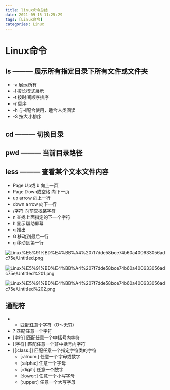 ```yaml
---
title: linux命令总结
date: 2021-09-15 11:25:29
tags: [Linux命令]
categories: Linux
---
```

# Linux命令

## ls  ——— 展示所有指定目录下所有文件或文件夹

- -a  展示所有
- -l   按长模式展示
- -t   按时间顺序排序
- -r   倒序
- -h  与-l配合使用，适合人类阅读
- -S  按大小排序

## cd ——— 切换目录

## pwd ——— 当前目录路径

## less ——— 查看某个文本文件内容

- Page Up或 b  向上一页
- Page Down或空格  向下一页
- up arrow 向上一行
- down arrow 向下一行
- /字符  向前查找某字符
- n 查找上面指定的下一个字符
- h 显示帮助屏幕
- q 推出
- G 移动到最后一行
- g 移动到第一行

![Linux%E5%91%BD%E4%BB%A4%207f7dde58bce74b60a400633056adc75e/Untitled.png](Untitled.png)

![Linux%E5%91%BD%E4%BB%A4%207f7dde58bce74b60a400633056adc75e/Untitled%201.png](Untitled1.png)

![Linux%E5%91%BD%E4%BB%A4%207f7dde58bce74b60a400633056adc75e/Untitled%202.png](Untitled2.png)

## 通配符

- *  匹配任意个字符（0～无穷）
- ?  匹配任意一个字符
- [字符]  匹配任意一个中括号内字符
- [!字符]  匹配任意一个非中括号内字符
- [[:class:]]  匹配任意一个指定字符类的字符
    - [:alnum:]  任意一个字母或数字
    - [:alpha:]  任意一个字母
    - [:digit:]  任意一个数字
    - [:lower:]  任意一个小写字母
    - [:upper:]  任意一个大写字母
